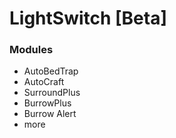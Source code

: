 # LightSwitch [Beta]

### Modules
+ AutoBedTrap
+ AutoCraft
+ SurroundPlus
+ BurrowPlus
+ Burrow Alert
+ more
